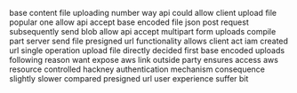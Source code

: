 base content file uploading number way api could allow client upload file popular one allow api accept base encoded file json post request subsequently send blob allow api accept multipart form uploads compile part server send file presigned url functionality allows client act iam created url single operation upload file directly decided first base encoded uploads following reason want expose aws link outside party ensures access aws resource controlled hackney authentication mechanism consequence slightly slower compared presigned url user experience suffer bit